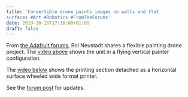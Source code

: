 ```yaml
---
title: 'Convertible drone paints images on walls and flat
surfaces #Art #Robotics #FromTheForums'
date: 2019-10-16T17:16:00+01:00
draft: false
---
```


From [the Adafruit forums](https://forums.adafruit.com/viewtopic.php?f=25&t=157558&p=776715#p776711), Roi Neustadt shares a flexible painting drone project. The [video above](https://www.youtube.com/watch?v=Hj9UDmWpyks&t=3s) shows the unit in a flying vertical painter configuration.

The [video below](https://www.youtube.com/watch?v=w7mBPC7YXgc&t=3s) shows the printing section detached as a horizontal surface wheeled wide format printer.

See the [forum post](https://forums.adafruit.com/viewtopic.php?f=25&t=157558&p=776715#p776711) for updates.